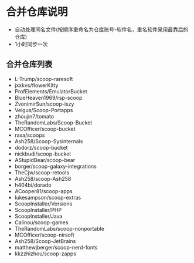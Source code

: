 # 合并仓库说明

- 自动处理同名文件(按顺序重命名为仓库账号-软件名，重名软件采用最靠后的仓库)
- 1小时同步一次


## 合并仓库列表

- L-Trump/scoop-raresoft
- jxxkvs/flowerKitty
- ProfElements/EmulatorBucket
- BlueHeaven1969/rsp-scoop
- ZvonimirSun/scoop-iszy
- Velgus/Scoop-Portapps
- zhoujin7/tomato
- TheRandomLabs/Scoop-Bucket
- MCOfficer/scoop-bucket
- rasa/scoops
- Ash258/Scoop-Sysinternals
- dodorz/scoop-bucket
- nickbudi/scoop-bucket
- AStupidBear/scoop-bear
- borger/scoop-galaxy-integrations
- TheCjw/scoop-retools
- Ash258/scoop-Ash258
- h404bi/dorado
- ACooper81/scoop-apps
- lukesampson/scoop-extras
- ScoopInstaller/Versions
- ScoopInstaller/PHP
- ScoopInstaller/Java
- Calinou/scoop-games
- TheRandomLabs/scoop-nonportable
- MCOfficer/scoop-nirsoft
- Ash258/Scoop-JetBrains
- matthewjberger/scoop-nerd-fonts
- kkzzhizhou/scoop-zapps
